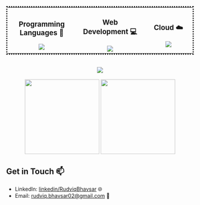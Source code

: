 
<table align="center" style="border-collapse: collapse; border: dotted;">
  <tr>
    <td align="center" width="333">
      <h3>Programming Languages 🚀</h3>
      <a href="https://skillicons.dev">
        <img src="https://skillicons.dev/icons?i=py,cpp,java" />
      </a>
    </td>
    <td align="center" width="333">
      <h3>Web Development 💻</h3>
      <a href="https://skillicons.dev">
        <img src="https://skillicons.dev/icons?i=react,js,css,html,mysql" />
      </a>
    </td>
    <td align="center" width="333">
      <h3>Cloud ☁️</h3>
      <a href="https://skillicons.dev">
        <img src="https://skillicons.dev/icons?i=azure,docker,aws" />
      </a>
    </td>
  </tr>
</table>


      
<p align="center">
  </br>
  
  <a>
    <img src=https://streak-stats.demolab.com/?user=Rudviq&&theme=tokyonight&&hide_border=true&card_width=495>
  </a>
   
  </br>
  </br>
        
  <a >
    <img height ="200" src=https://github-readme-stats-git-masterrstaa-rickstaa.vercel.app/api/top-langs/?username=Rudviq&hide_border=true&langs_count=5&show_icons=true&card_width=495&theme=tokyonight&hide=Tex>
  </a>
 
  <a>
    <img height ="200" src=https://github-readme-stats-git-masterrstaa-rickstaa.vercel.app/api?username=Rudviq&hide_border=true&show_icons=true&theme=tokyonight&card_width=495 />
  </a>
    
</p>



## Get in Touch 📫
- LinkedIn: [linkedin/RudviqBhavsar](https://www.linkedin.com/in/rudviq-bhavsar-201219187/?originalSubdomain=in) 🌐
- Email: [rudviq.bhavsar02@gmail.com](mailto:rudviq.bhavsar02@gmail.com) 📧
<!--
**Rudviq/Rudviq** is a ✨ _special_ ✨ repository because its `README.md` (this file) appears on your GitHub profile.

Here are some ideas to get you started:

- 🔭 I’m currently working on ...
- 🌱 I’m currently learning ...
- 👯 I’m looking to collaborate on ...
- 🤔 I’m looking for help with ...
- 💬 Ask me about ...
- 📫 How to reach me: ...
- 😄 Pronouns: ...
- ⚡ Fun fact: ...
-->

